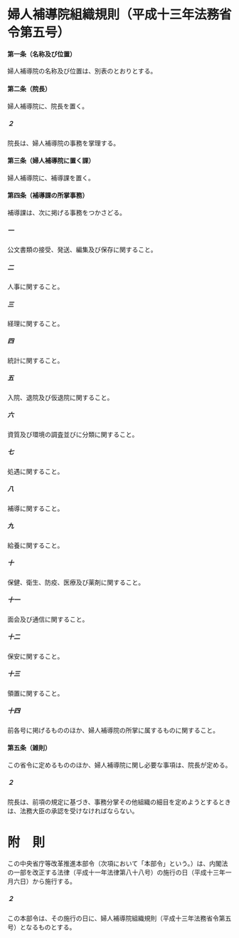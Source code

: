 # 婦人補導院組織規則（平成十三年法務省令第五号）
#### 第一条（名称及び位置）
婦人補導院の名称及び位置は、別表のとおりとする。
#### 第二条（院長）
婦人補導院に、院長を置く。
##### ２
院長は、婦人補導院の事務を掌理する。
#### 第三条（婦人補導院に置く課）
婦人補導院に、補導課を置く。
#### 第四条（補導課の所掌事務）
補導課は、次に掲げる事務をつかさどる。
##### 一
公文書類の接受、発送、編集及び保存に関すること。
##### 二
人事に関すること。
##### 三
経理に関すること。
##### 四
統計に関すること。
##### 五
入院、退院及び仮退院に関すること。
##### 六
資質及び環境の調査並びに分類に関すること。
##### 七
処遇に関すること。
##### 八
補導に関すること。
##### 九
給養に関すること。
##### 十
保健、衛生、防疫、医療及び薬剤に関すること。
##### 十一
面会及び通信に関すること。
##### 十二
保安に関すること。
##### 十三
領置に関すること。
##### 十四
前各号に掲げるもののほか、婦人補導院の所掌に属するものに関すること。
#### 第五条（雑則）
この省令に定めるもののほか、婦人補導院に関し必要な事項は、院長が定める。
##### ２
院長は、前項の規定に基づき、事務分掌その他組織の細目を定めようとするときは、法務大臣の承認を受けなければならない。
# 附　則
この中央省庁等改革推進本部令（次項において「本部令」という。）は、内閣法の一部を改正する法律（平成十一年法律第八十八号）の施行の日（平成十三年一月六日）から施行する。
##### ２
この本部令は、その施行の日に、婦人補導院組織規則（平成十三年法務省令第五号）となるものとする。
